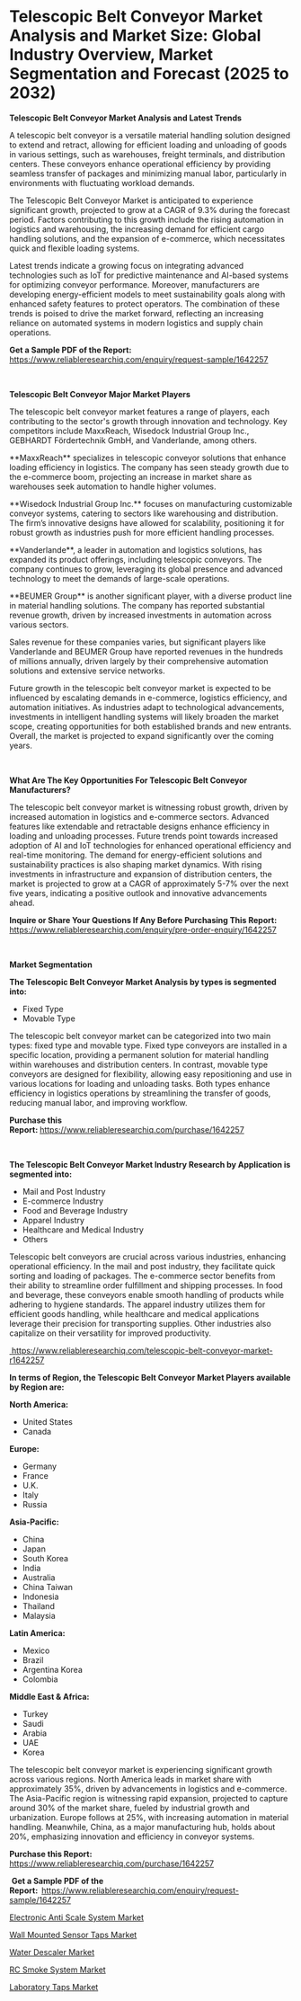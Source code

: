 <p><h1>Telescopic Belt Conveyor Market Analysis and Market Size: Global Industry Overview, Market Segmentation and Forecast (2025 to 2032)</h1></p><p><strong>Telescopic Belt Conveyor Market Analysis and Latest Trends</strong></p>
<p><p>A telescopic belt conveyor is a versatile material handling solution designed to extend and retract, allowing for efficient loading and unloading of goods in various settings, such as warehouses, freight terminals, and distribution centers. These conveyors enhance operational efficiency by providing seamless transfer of packages and minimizing manual labor, particularly in environments with fluctuating workload demands.</p><p>The Telescopic Belt Conveyor Market is anticipated to experience significant growth, projected to grow at a CAGR of 9.3% during the forecast period. Factors contributing to this growth include the rising automation in logistics and warehousing, the increasing demand for efficient cargo handling solutions, and the expansion of e-commerce, which necessitates quick and flexible loading systems. </p><p>Latest trends indicate a growing focus on integrating advanced technologies such as IoT for predictive maintenance and AI-based systems for optimizing conveyor performance. Moreover, manufacturers are developing energy-efficient models to meet sustainability goals along with enhanced safety features to protect operators. The combination of these trends is poised to drive the market forward, reflecting an increasing reliance on automated systems in modern logistics and supply chain operations.</p></p>
<p><strong>Get a Sample PDF of the Report:&nbsp;</strong> <a href="https://www.reliableresearchiq.com/enquiry/request-sample/1642257?utm_campaign=1896&utm_medium=2&utm_source=Github&utm_content=ia&utm_term=22022025&utm_id=telescopic-belt-conveyor">https://www.reliableresearchiq.com/enquiry/request-sample/1642257</a></p>
<p>&nbsp;</p>
<p><strong>Telescopic Belt Conveyor Major Market Players</strong></p>
<p><p>The telescopic belt conveyor market features a range of players, each contributing to the sector's growth through innovation and technology. Key competitors include MaxxReach, Wisedock Industrial Group Inc., GEBHARDT Fördertechnik GmbH, and Vanderlande, among others.</p><p>**MaxxReach** specializes in telescopic conveyor solutions that enhance loading efficiency in logistics. The company has seen steady growth due to the e-commerce boom, projecting an increase in market share as warehouses seek automation to handle higher volumes.</p><p>**Wisedock Industrial Group Inc.** focuses on manufacturing customizable conveyor systems, catering to sectors like warehousing and distribution. The firm’s innovative designs have allowed for scalability, positioning it for robust growth as industries push for more efficient handling processes.</p><p>**Vanderlande**, a leader in automation and logistics solutions, has expanded its product offerings, including telescopic conveyors. The company continues to grow, leveraging its global presence and advanced technology to meet the demands of large-scale operations.</p><p>**BEUMER Group** is another significant player, with a diverse product line in material handling solutions. The company has reported substantial revenue growth, driven by increased investments in automation across various sectors.</p><p>Sales revenue for these companies varies, but significant players like Vanderlande and BEUMER Group have reported revenues in the hundreds of millions annually, driven largely by their comprehensive automation solutions and extensive service networks.</p><p>Future growth in the telescopic belt conveyor market is expected to be influenced by escalating demands in e-commerce, logistics efficiency, and automation initiatives. As industries adapt to technological advancements, investments in intelligent handling systems will likely broaden the market scope, creating opportunities for both established brands and new entrants. Overall, the market is projected to expand significantly over the coming years.</p></p>
<p>&nbsp;</p>
<p><strong>What Are The Key Opportunities For Telescopic Belt Conveyor Manufacturers?</strong></p>
<p><p>The telescopic belt conveyor market is witnessing robust growth, driven by increased automation in logistics and e-commerce sectors. Advanced features like extendable and retractable designs enhance efficiency in loading and unloading processes. Future trends point towards increased adoption of AI and IoT technologies for enhanced operational efficiency and real-time monitoring. The demand for energy-efficient solutions and sustainability practices is also shaping market dynamics. With rising investments in infrastructure and expansion of distribution centers, the market is projected to grow at a CAGR of approximately 5-7% over the next five years, indicating a positive outlook and innovative advancements ahead.</p></p>
<p><strong>Inquire or Share Your Questions If Any Before Purchasing This Report:</strong> <a href="https://www.reliableresearchiq.com/enquiry/pre-order-enquiry/1642257?utm_campaign=1896&utm_medium=2&utm_source=Github&utm_content=ia&utm_term=22022025&utm_id=telescopic-belt-conveyor">https://www.reliableresearchiq.com/enquiry/pre-order-enquiry/1642257</a></p>
<p>&nbsp;</p>
<p><strong>Market Segmentation</strong></p>
<p><strong>The Telescopic Belt Conveyor Market Analysis by types is segmented into:</strong></p>
<p><ul><li>Fixed Type</li><li>Movable Type</li></ul></p>
<p><p>The telescopic belt conveyor market can be categorized into two main types: fixed type and movable type. Fixed type conveyors are installed in a specific location, providing a permanent solution for material handling within warehouses and distribution centers. In contrast, movable type conveyors are designed for flexibility, allowing easy repositioning and use in various locations for loading and unloading tasks. Both types enhance efficiency in logistics operations by streamlining the transfer of goods, reducing manual labor, and improving workflow.</p></p>
<p><strong>Purchase this Report:&nbsp;</strong><a href="https://www.reliableresearchiq.com/purchase/1642257?utm_campaign=1896&utm_medium=2&utm_source=Github&utm_content=ia&utm_term=22022025&utm_id=telescopic-belt-conveyor">https://www.reliableresearchiq.com/purchase/1642257</a></p>
<p>&nbsp;</p>
<p><strong>The Telescopic Belt Conveyor Market Industry Research by Application is segmented into:</strong></p>
<p><ul><li>Mail and Post Industry</li><li>E-commerce Industry</li><li>Food and Beverage Industry</li><li>Apparel Industry</li><li>Healthcare and Medical Industry</li><li>Others</li></ul></p>
<p><p>Telescopic belt conveyors are crucial across various industries, enhancing operational efficiency. In the mail and post industry, they facilitate quick sorting and loading of packages. The e-commerce sector benefits from their ability to streamline order fulfillment and shipping processes. In food and beverage, these conveyors enable smooth handling of products while adhering to hygiene standards. The apparel industry utilizes them for efficient goods handling, while healthcare and medical applications leverage their precision for transporting supplies. Other industries also capitalize on their versatility for improved productivity.</p></p>
<p><a href="https://www.reliableresearchiq.com/telescopic-belt-conveyor-market-r1642257?utm_campaign=1896&utm_medium=2&utm_source=Github&utm_content=ia&utm_term=22022025&utm_id=telescopic-belt-conveyor">&nbsp;https://www.reliableresearchiq.com/telescopic-belt-conveyor-market-r1642257</a></p>
<p><strong>In terms of Region, the Telescopic Belt Conveyor Market Players available by Region are:</strong></p>
<p>
    <p> <strong> North America: </strong>
        <ul>
            <li>United States</li>
            <li>Canada</li>
        </ul>
        </p> 
    <p> <strong> Europe: </strong>
        <ul>
            <li>Germany</li>
            <li>France</li>
            <li>U.K.</li>
            <li>Italy</li>
            <li>Russia</li>
        </ul>
        </p> 
    <p> <strong> Asia-Pacific: </strong>
        <ul>
            <li>China</li>
            <li>Japan</li>
            <li>South Korea</li>
            <li>India</li>
            <li>Australia</li>
            <li>China Taiwan</li>
            <li>Indonesia</li>
            <li>Thailand</li>
            <li>Malaysia</li>
        </ul>
        </p> 
    <p> <strong> Latin America: </strong>
        <ul>
            <li>Mexico</li>
            <li>Brazil</li>
            <li>Argentina Korea</li>
            <li>Colombia</li>
        </ul>
        </p> 
    <p> <strong> Middle East & Africa: </strong>
        <ul>
            <li>Turkey</li>
            <li>Saudi</li>
            <li>Arabia</li>
            <li>UAE</li>
            <li>Korea</li>
        </ul>
    </p>
    </p>
<p><p>The telescopic belt conveyor market is experiencing significant growth across various regions. North America leads in market share with approximately 35%, driven by advancements in logistics and e-commerce. The Asia-Pacific region is witnessing rapid expansion, projected to capture around 30% of the market share, fueled by industrial growth and urbanization. Europe follows at 25%, with increasing automation in material handling. Meanwhile, China, as a major manufacturing hub, holds about 20%, emphasizing innovation and efficiency in conveyor systems.</p></p>
<p><strong>Purchase this Report: </strong><a href="https://www.reliableresearchiq.com/purchase/1642257?utm_campaign=1896&utm_medium=2&utm_source=Github&utm_content=ia&utm_term=22022025&utm_id=telescopic-belt-conveyor">https://www.reliableresearchiq.com/purchase/1642257</a></p>
<p>&nbsp;<strong>Get a Sample PDF of the Report:&nbsp;&nbsp;</strong><a href="https://www.reliableresearchiq.com/enquiry/request-sample/1642257?utm_campaign=1896&utm_medium=2&utm_source=Github&utm_content=ia&utm_term=22022025&utm_id=telescopic-belt-conveyor">https://www.reliableresearchiq.com/enquiry/request-sample/1642257</a></p>
<p><strong></strong></p>
<p><p><a href="https://github.com/sanokdagada01/Market-Research-Report-List-1/blob/main/electronic-anti-scale-system-market.md?utm_campaign=1896&utm_medium=2&utm_source=Github&utm_content=ia&utm_term=22022025&utm_id=telescopic-belt-conveyor">Electronic Anti Scale System Market</a></p><p><a href="https://github.com/haajipauget/Market-Research-Report-List-1/blob/main/wall-mounted-sensor-taps-market.md?utm_campaign=1896&utm_medium=2&utm_source=Github&utm_content=ia&utm_term=22022025&utm_id=telescopic-belt-conveyor">Wall Mounted Sensor Taps Market</a></p><p><a href="https://github.com/danyraelrwsh/Market-Research-Report-List-1/blob/main/water-descaler-market.md?utm_campaign=1896&utm_medium=2&utm_source=Github&utm_content=ia&utm_term=22022025&utm_id=telescopic-belt-conveyor">Water Descaler Market</a></p><p><a href="https://github.com/popoialraih3/Market-Research-Report-List-1/blob/main/rc-smoke-system-market.md?utm_campaign=1896&utm_medium=2&utm_source=Github&utm_content=ia&utm_term=22022025&utm_id=telescopic-belt-conveyor">RC Smoke System Market</a></p><p><a href="https://github.com/lamlebienz7j/Market-Research-Report-List-1/blob/main/laboratory-taps-market.md?utm_campaign=1896&utm_medium=2&utm_source=Github&utm_content=ia&utm_term=22022025&utm_id=telescopic-belt-conveyor">Laboratory Taps Market</a></p></p>